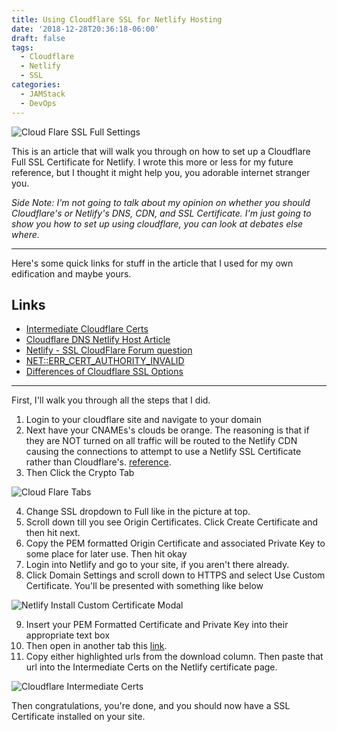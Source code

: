 ```yaml
---
title: Using Cloudflare SSL for Netlify Hosting
date: '2018-12-28T20:36:18-06:00'
draft: false
tags:
  - Cloudflare
  - Netlify
  - SSL
categories:
  - JAMStack
  - DevOps
---
```

![Cloud Flare SSL Full Settings](/img/FullSettings.png#mid)

This is an article that will walk you through on how to set up a Cloudflare Full SSL Certificate for Netlify. I wrote this more or less for my future reference, but I thought it might help you, you adorable internet stranger you. 

_Side Note: I'm not going to talk about my opinion on whether you should Cloudflare's or Netlify's DNS, CDN, and SSL Certificate. I'm just going to show you how to set up using cloudflare, you can look at debates else where._

- - -

Here's some quick links for stuff in the article that I used for my own edification and maybe yours.

## Links

* [Intermediate Cloudflare Certs](https://support.cloudflare.com/hc/en-us/articles/115001186052-What-intermediates-and-roots-are-Cloudflare-issued-certs-signed-against-)
* [Cloudflare DNS Netlify Host Article](https://jaketrent.com/post/cloudflare-dns-netlify-host/)
* [Netlify - SSL CloudFlare Forum question](https://community.cloudflare.com/t/netlify-ssl/19749)
* [NET::ERR_CERT_AUTHORITY_INVALID](https://community.cloudflare.com/t/ssl-issue-net-err-cert-authority-invalid-works-on-one-domain-but-not-other/12641)
*  [Differences of Cloudflare SSL Options](https://support.cloudflare.com/hc/en-us/articles/200170416-What-do-the-SSL-options-Off-Flexible-SSL-Full-SSL-Full-SSL-Strict-mean-)

- - -

First, I'll walk you through all the steps that I did.

1. Login to your cloudflare site and navigate to your domain
2. Next have your CNAMEs's clouds be orange. The reasoning is that if they are NOT turned on all traffic will be routed to the Netlify CDN causing the connections to attempt to use a Netlify SSL Certificate rather than Cloudflare's. [reference](https://community.cloudflare.com/t/ssl-issue-net-err-cert-authority-invalid-works-on-one-domain-but-not-other/12641/2).
3. Then Click the Crypto Tab

![Cloud Flare Tabs](/img/cryptoline.png#mid)

4. Change SSL dropdown to Full like in the picture at top.
5. Scroll down till you see Origin Certificates. Click Create Certificate and then hit next.
6. Copy the PEM formatted Origin Certificate and associated Private Key to some place for later use. Then hit okay
7. Login into Netlify and go to your site, if you aren't there already.
8. Click Domain Settings and scroll down to HTTPS and select Use Custom Certificate. You'll be presented with something like below

![Netlify Install Custom Certificate Modal](/img/netlifyCert.png#mid)

9. Insert your PEM Formatted Certificate and Private Key into their appropriate text box
10. Then open in another tab this [link](https://support.cloudflare.com/hc/en-us/articles/115001186052-What-intermediates-and-roots-are-Cloudflare-issued-certs-signed-against-).
11. Copy either highlighted urls from the download column. Then paste that url into the Intermediate Certs on the Netlify certificate page.

![Cloudflare Intermediate Certs](/img/cloudflareintermediatecerts.png#mid)

Then congratulations, you're done, and you should now have a SSL Certificate installed on your site.
